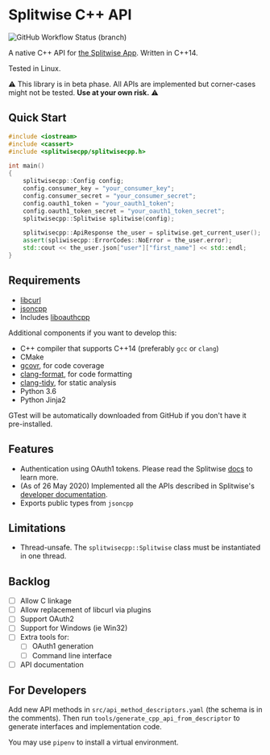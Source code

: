 # Splitwise C++ API

![GitHub Workflow Status (branch)](https://img.shields.io/github/workflow/status/ginolatorilla/splitwisecpp/C%2B%2B%20with%20CMake?style=plastic)

A native C++ API for [the Splitwise App](https://www.splitwise.com/). Written in C++14.

Tested in Linux.

:warning: This library is in beta phase. All APIs are implemented but corner-cases might not be tested.
**Use at your own risk.** :warning:

## Quick Start

```cpp
#include <iostream>
#include <cassert>
#include <splitwisecpp/splitwisecpp.h>

int main()
{
    splitwisecpp::Config config;
    config.consumer_key = "your_consumer_key";
    config.consumer_secret = "your_consumer_secret";
    config.oauth1_token = "your_oauth1_token";
    config.oauth1_token_secret = "your_oauth1_token_secret";
    splitwisecpp::Splitwise splitwise(config);

    splitwisecpp::ApiResponse the_user = splitwise.get_current_user();
    assert(spliwisecpp::ErrorCodes::NoError = the_user.error);
    std::cout << the_user.json["user"]["first_name"] << std::endl;
}
```

## Requirements

- [libcurl](https://curl.haxx.se/libcurl/)
- [jsoncpp](https://github.com/open-source-parsers/jsoncpp)
- Includes [liboauthcpp](https://github.com/sirikata/liboauthcpp)

Additional components if you want to develop this:

- C++ compiler that supports C++14 (preferably `gcc` or `clang`)
- CMake
- [gcovr](https://gcovr.com/en/stable/), for code coverage
- [clang-format](https://clang.llvm.org/docs/ClangFormat.html), for code formatting
- [clang-tidy](https://clang.llvm.org/extra/clang-tidy/), for static analysis
- Python 3.6
- Python Jinja2

GTest will be automatically downloaded from GitHub if you don't have it pre-installed.

## Features

- Authentication using OAuth1 tokens.
  Please read the Splitwise [docs](http://dev.splitwise.com/#authentication) to learn more.
- (As of 26 May 2020) Implemented all the APIs described in
  Splitwise's [developer documentation](http://dev.splitwise.com/).
- Exports public types from `jsoncpp`

## Limitations

- Thread-unsafe. The `splitwisecpp::Splitwise` class must be instantiated in one thread.

## Backlog

- [ ] Allow C linkage
- [ ] Allow replacement of libcurl via plugins
- [ ] Support OAuth2
- [ ] Support for Windows (ie Win32)
- [ ] Extra tools for:
  - [ ] OAuth1 generation
  - [ ] Command line interface
- [ ] API documentation

## For Developers

Add new API methods in `src/api_method_descriptors.yaml` (the schema is in the comments).
Then run `tools/generate_cpp_api_from_descriptor` to generate interfaces and implementation code.

You may use `pipenv` to install a virtual environment.
